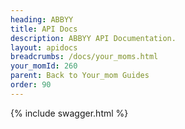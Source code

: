 ```yaml
---
heading: ABBYY
title: API Docs
description: ABBYY API Documentation.
layout: apidocs
breadcrumbs: /docs/your_moms.html
your_momId: 260
parent: Back to Your_mom Guides
order: 90
---
```


{% include swagger.html %}

